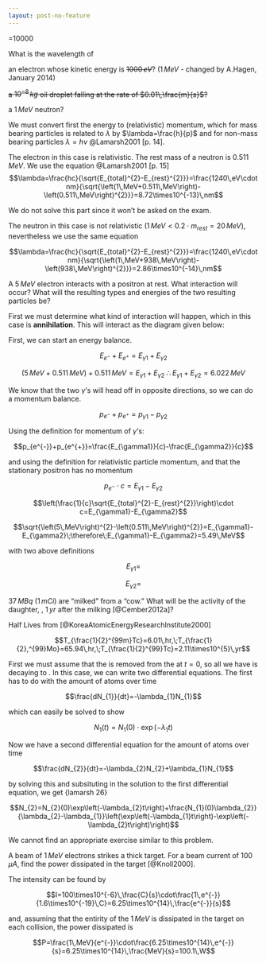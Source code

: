 ```yaml
---
layout: post-no-feature
---
```



=10000

What is the wavelength of

an electron whose kinetic energy is ~~$1000\,eV$~~? ($1\,MeV$ - changed
by A.Hagen, January 2014)

~~a $10^{-8}\,kg$ oil droplet falling at the rate of
$0.01\,\frac{m}{s}$?~~

a $1\,MeV$ neutron?

We must convert first the energy to (relativistic) momentum, which for
mass bearing particles is related to $\lambda$ by $\lambda=\frac{h}{p}$
and for non-mass bearing particles $\lambda=h\nu$ @Lamarsh2001 [p. 14].

The electron in this case is relativistic. The rest mass of a neutron is
$0.511\,MeV$. We use the equation @Lamarsh2001 [p. 15]
$$\lambda=\frac{hc}{\sqrt{E_{total}^{2}-E_{rest}^{2}}}=\frac{1240\,eV\cdot nm}{\sqrt{\left(1\,MeV+0.511\,MeV\right)-\left(0.511\,MeV\right)^{2}}}=8.72\times10^{-13}\,nm$$

We do not solve this part since it won’t be asked on the exam.

The neutron in this case is not relativistic
($1\,MeV<0.2\cdot m_{rest}=20\,MeV$), nevertheless we use the same
equation

$$\lambda=\frac{hc}{\sqrt{E_{total}^{2}-E_{rest}^{2}}}=\frac{1240\,eV\cdot nm}{\sqrt{\left(1\,MeV+938\,MeV\right)-\left(938\,MeV\right)^{2}}}=2.86\times10^{-14}\,nm$$

A $5\,MeV$ electron interacts with a positron at rest. What interaction
will occur? What will the resulting types and energies of the two
resulting particles be?

First we must determine what kind of interaction will happen, which in
this case is **annihilation**. This will interact as the diagram given
below:

First, we can start an energy balance.

$$E_{e^{-}}+E_{e^{+}}=E_{\gamma1}+E_{\gamma2}$$

$$\left(5\,MeV+0.511\,MeV\right)+0.511\,MeV=E_{\gamma1}+E_{\gamma2}\;\therefore\;E_{\gamma1}+E_{\gamma2}=6.022\,MeV$$

We know that the two $\gamma$’s will head off in opposite directions, so
we can do a momentum balance.

$$p_{e^{-}}+p_{e^{+}}=p_{\gamma1}-p_{\gamma2}$$

Using the definition for momentum of $\gamma$’s:

$$p_{e^{-}}+p_{e^{+}}=\frac{E_{\gamma1}}{c}-\frac{E_{\gamma2}}{c}$$

and using the definition for relativistic particle momentum, and that
the stationary positron has no momentum

$$p_{e^{-}}\cdot c=E_{\gamma1}-E_{\gamma2}$$

$$\left(\frac{1}{c}\sqrt{E_{total}^{2}-E_{rest}^{2}}\right)\cdot c=E_{\gamma1}-E_{\gamma2}$$

$$\sqrt{\left(5\,MeV\right)^{2}-\left(0.511\,MeV\right)^{2}}=E_{\gamma1}-E_{\gamma2}\;\therefore\;E_{\gamma1}-E_{\gamma2}=5.49\,MeV$$

with two above definitions

$$E_{\gamma1}=$$

$$E_{\gamma2}=$$

$37\,MBq$ ($1\,mCi$) are “milked” from a “cow.” What will be the
activity of the daughter, , $1\,yr$ after the milking [@Cember2012a]?

Half Lives from [@KoreaAtomicEnergyResearchInstitute2000]

$$T_{\frac{1}{2}^{99m}Tc}=6.01\,hr,\;T_{\frac{1}{2},^{99}Mo}=65.94\,hr,\;T_{\frac{1}{2}^{99}Tc}=2.11\times10^{5}\,yr$$

First we must assume that the is removed from the at $t=0$, so all we
have is decaying to . In this case, we can write two differential
equations. The first has to do with the amount of atoms over time

$$\frac{dN_{1}}{dt}=-\lambda_{1}N_{1}$$

which can easily be solved to show

$$N_{1}(t)=N_{1}(0)\cdot\exp\left(-\lambda_{1}t\right)$$

Now we have a second differential equation for the amount of atoms over
time

$$\frac{dN_{2}}{dt}=-\lambda_{2}N_{2}+\lambda_{1}N_{1}$$

by solving this and subsituting in the solution to the first
differential equation, we get {lamarsh 26}

$$N_{2}=N_{2}(0)\exp\left(-\lambda_{2}t\right)+\frac{N_{1}(0)\lambda_{2}}{\lambda_{2}-\lambda_{1}}\left(\exp\left(-\lambda_{1}t\right)-\exp\left(-\lambda_{2}t\right)\right)$$

We cannot find an appropriate exercise similar to this problem.

A beam of $1\,MeV$ electrons strikes a thick target. For a beam current
of $100\,\mu A$, find the power dissipated in the target [@Knoll2000].

The intensity can be found by

$$I=100\times10^{-6}\,\frac{C}{s}\cdot\frac{1\,e^{-}}{1.6\times10^{-19}\,C}=6.25\times10^{14}\,\frac{e^{-}}{s}$$

and, assuming that the entirity of the $1\,MeV$ is dissipated in the
target on each collision, the power dissipated is

$$P=\frac{1\,MeV}{e^{-}}\cdot\frac{6.25\times10^{14}\,e^{-}}{s}=6.25\times10^{14}\,\frac{MeV}{s}=100.1\,W$$
